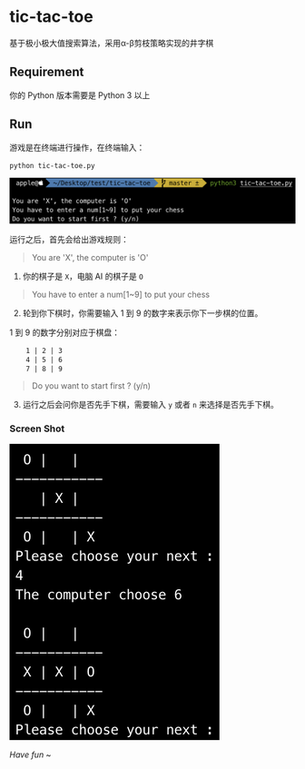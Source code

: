 # tic-tac-toe

基于极小极大值搜索算法，采用α-β剪枝策略实现的井字棋

## Requirement

你的 Python 版本需要是 Python 3 以上

## Run

游戏是在终端进行操作，在终端输入：

```shell
python tic-tac-toe.py
```

![start](images/start.png)

运行之后，首先会给出游戏规则：

> You are 'X', the computer is 'O'

1. 你的棋子是 `X`，电脑 AI 的棋子是 `O`

> You have to enter a num[1~9] to put your chess

2. 轮到你下棋时，你需要输入 1 到 9 的数字来表示你下一步棋的位置。

1 到 9 的数字分别对应于棋盘：

```
    1 | 2 | 3
    4 | 5 | 6 
    7 | 8 | 9
```

> Do you want to start first ? (y/n)

3. 运行之后会问你是否先手下棋，需要输入 `y` 或者 `n` 来选择是否先手下棋。

### Screen Shot

![example](images/example.png)

*Have fun* ~

